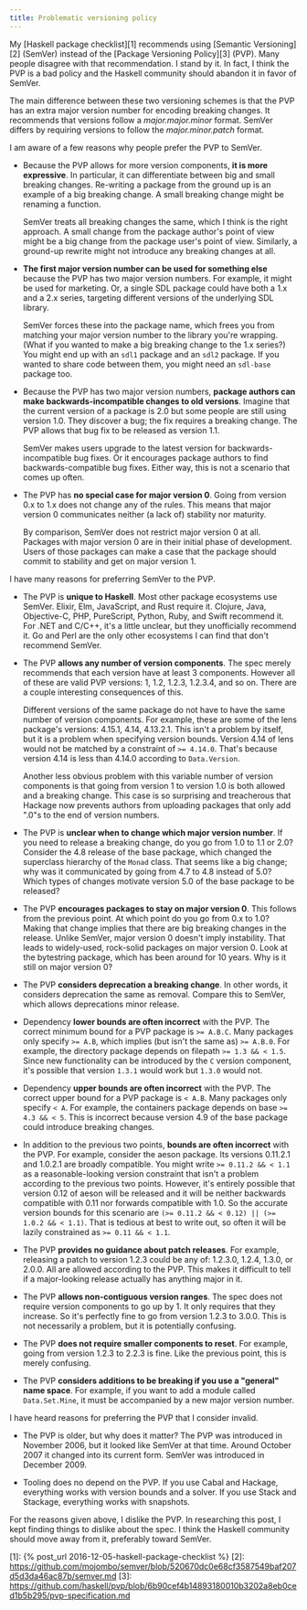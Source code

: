```yaml
---
title: Problematic versioning policy
---
```


My [Haskell package checklist][1] recommends using [Semantic Versioning][2]
(SemVer) instead of the [Package Versioning Policy][3] (PVP). Many people
disagree with that recommendation. I stand by it. In fact, I think the PVP is a
bad policy and the Haskell community should abandon it in favor of SemVer.

The main difference between these two versioning schemes is that the PVP has an
extra major version number for encoding breaking changes. It recommends that
versions follow a *major.major.minor* format. SemVer differs by requiring
versions to follow the *major.minor.patch* format.

I am aware of a few reasons why people prefer the PVP to SemVer.

-   Because the PVP allows for more version components, **it is more
    expressive**. In particular, it can differentiate between big and small
    breaking changes. Re-writing a package from the ground up is an example of
    a big breaking change. A small breaking change might be renaming a
    function.

    SemVer treats all breaking changes the same, which I think is the right
    approach. A small change from the package author's point of view might be a
    big change from the package user's point of view. Similarly, a ground-up
    rewrite might not introduce any breaking changes at all.

-   **The first major version number can be used for something else** because
    the PVP has two major version numbers. For example, it might be used for
    marketing. Or, a single SDL package could have both a 1.x and a 2.x series,
    targeting different versions of the underlying SDL library.

    SemVer forces these into the package name, which frees you from matching
    your major version number to the library you're wrapping. (What if you
    wanted to make a big breaking change to the 1.x series?) You might end up
    with an `sdl1` package and an `sdl2` package. If you wanted to share code
    between them, you might need an `sdl-base` package too.

-   Because the PVP has two major version numbers, **package authors can make
    backwards-incompatible changes to old versions**. Imagine that the current
    version of a package is 2.0 but some people are still using version 1.0.
    They discover a bug; the fix requires a breaking change. The PVP allows
    that bug fix to be released as version 1.1.

    SemVer makes users upgrade to the latest version for backwards-incompatible
    bug fixes. Or it encourages package authors to find backwards-compatible
    bug fixes. Either way, this is not a scenario that comes up often.

-   The PVP has **no special case for major version 0**. Going from version 0.x
    to 1.x does not change any of the rules. This means that major version 0
    communicates neither (a lack of) stability nor maturity.

    By comparison, SemVer does not restrict major version 0 at all. Packages
    with major version 0 are in their initial phase of development. Users of
    those packages can make a case that the package should commit to stability
    and get on major version 1.

I have many reasons for preferring SemVer to the PVP.

-   The PVP is **unique to Haskell**. Most other package ecosystems use SemVer.
    Elixir, Elm, JavaScript, and Rust require it. Clojure, Java, Objective-C,
    PHP, PureScript, Python, Ruby, and Swift recommend it. For .NET and C/C++,
    it's a little unclear, but they unofficially recommend it. Go and Perl are
    the only other ecosystems I can find that don't recommend SemVer.

-   The PVP **allows any number of version components**. The spec merely
    recommends that each version have at least 3 components. However all of
    these are valid PVP versions: 1, 1.2, 1.2.3, 1.2.3.4, and so on. There are
    a couple interesting consequences of this.

    Different versions of the same package do not have to have the same number
    of version components. For example, these are some of the lens package's
    versions: 4.15.1, 4.14, 4.13.2.1. This isn't a problem by itself, but it is
    a problem when specifying version bounds. Version 4.14 of lens would not be
    matched by a constraint of `>= 4.14.0`. That's because version 4.14 is less
    than 4.14.0 according to `Data.Version`.

    Another less obvious problem with this variable number of version
    components is that going from version 1 to version 1.0 is both allowed and
    a breaking change. This case is so surprising and treacherous that Hackage
    now prevents authors from uploading packages that only add ".0"s to the end
    of version numbers.

-   The PVP is **unclear when to change which major version number**. If you
    need to release a breaking change, do you go from 1.0 to 1.1 or 2.0?
    Consider the 4.8 release of the base package, which changed the superclass
    hierarchy of the `Monad` class. That seems like a big change; why was it
    communicated by going from 4.7 to 4.8 instead of 5.0? Which types of
    changes motivate version 5.0 of the base package to be released?

-   The PVP **encourages packages to stay on major version 0**. This follows
    from the previous point. At which point do you go from 0.x to 1.0? Making
    that change implies that there are big breaking changes in the release.
    Unlike SemVer, major version 0 doesn't imply instability. That leads to
    widely-used, rock-solid packages on major version 0. Look at the bytestring
    package, which has been around for 10 years. Why is it still on major
    version 0?

-   The PVP **considers deprecation a breaking change**. In other words, it
    considers deprecation the same as removal. Compare this to SemVer, which
    allows deprecations minor release.

-   Dependency **lower bounds are often incorrect** with the PVP. The correct
    minimum bound for a PVP package is `>= A.B.C`. Many packages only specify
    `>= A.B`, which implies (but isn't the same as) `>= A.B.0`. For example,
    the directory package depends on filepath `>= 1.3 && < 1.5`. Since new
    functionality can be introduced by the `C` version component, it's possible
    that version `1.3.1` would work but `1.3.0` would not.

-   Dependency **upper bounds are often incorrect** with the PVP. The correct
    upper bound for a PVP package is `< A.B`. Many packages only specify `< A`.
    For example, the containers package depends on base `>= 4.3 && < 5`. This
    is incorrect because version 4.9 of the base package could introduce
    breaking changes.

-   In addition to the previous two points, **bounds are often incorrect** with
    the PVP. For example, consider the aeson package. Its versions 0.11.2.1 and
    1.0.2.1 are broadly compatible. You might write `>= 0.11.2 && < 1.1` as a
    reasonable-looking version constraint that isn't a problem according to the
    previous two points. However, it's entirely possible that version 0.12 of
    aeson will be released and it will be neither backwards compatible with
    0.11 nor forwards compatible with 1.0. So the accurate version bounds for
    this scenario are `(>= 0.11.2 && < 0.12) || (>= 1.0.2 && < 1.1)`. That is
    tedious at best to write out, so often it will be lazily constrained as
    `>= 0.11 && < 1.1`.

-   The PVP **provides no guidance about patch releases**. For example,
    releasing a patch to version 1.2.3 could be any of: 1.2.3.0, 1.2.4, 1.3.0,
    or 2.0.0. All are allowed according to the PVP. This makes it difficult to
    tell if a major-looking release actually has anything major in it.

-   The PVP **allows non-contiguous version ranges**. The spec does not require
    version components to go up by 1. It only requires that they increase. So
    it's perfectly fine to go from version 1.2.3 to 3.0.0. This is not
    necessarily a problem, but it is potentially confusing.

-   The PVP **does not require smaller components to reset**. For example,
    going from version 1.2.3 to 2.2.3 is fine. Like the previous point, this is
    merely confusing.

-   The PVP **considers additions to be breaking if you use a "general" name
    space**. For example, if you want to add a module called `Data.Set.Mine`,
    it must be accompanied by a new major version number.

I have heard reasons for preferring the PVP that I consider invalid.

-   The PVP is older, but why does it matter? The PVP was introduced in
    November 2006, but it looked like SemVer at that time. Around October 2007
    it changed into its current form. SemVer was introduced in December 2009.

-   Tooling does no depend on the PVP. If you use Cabal and Hackage, everything
    works with version bounds and a solver. If you use Stack and Stackage,
    everything works with snapshots.

For the reasons given above, I dislike the PVP. In researching this post, I
kept finding things to dislike about the spec. I think the Haskell community
should move away from it, preferably toward SemVer.

[1]: {% post_url 2016-12-05-haskell-package-checklist %}
[2]: https://github.com/mojombo/semver/blob/520670dc0e68cf3587549baf207d5d3da46ac87b/semver.md
[3]: https://github.com/haskell/pvp/blob/6b90cef4b14893180010b3202a8eb0ced1b5b295/pvp-specification.md
